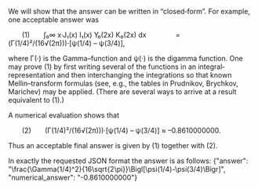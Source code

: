 We will show that the answer can be written in “closed‐form”. For example, one acceptable answer was

  (1)  ∫₀∞ x·J₁(x) I₁(x) Y₀(2x) K₀(2x) dx
    = (Γ(1/4)²/(16√(2π)))·[ψ(1/4) – ψ(3/4)],

where Γ(·) is the Gamma–function and ψ(·) is the digamma function. One may prove (1) by first writing several of the functions in an integral‐representation and then interchanging the integrations so that known Mellin–transform formulas (see, e.g., the tables in Prudnikov, Brychkov, Marichev) may be applied. (There are several ways to arrive at a result equivalent to (1).)

A numerical evaluation shows that

  (2)  (Γ(1/4)²/(16√(2π)))·[ψ(1/4) – ψ(3/4)] ≈ –0.8610000000.

Thus an acceptable final answer is given by (1) together with (2).

In exactly the requested JSON format the answer is as follows:
{"answer": "\\frac{\\Gamma(1/4)^2}{16\\sqrt{2\\pi}}\\Bigl[\\psi(1/4)-\\psi(3/4)\\Bigr]", "numerical_answer": "-0.8610000000"}